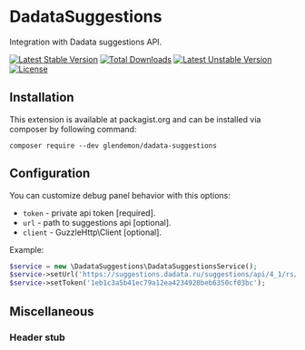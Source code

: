 DadataSuggestions
=================

Integration with Dadata suggestions API.

[![Latest Stable Version](https://poser.pugx.org/glendemon/dadata-suggestions/v/stable)](https://packagist.org/packages/glendemon/dadata-suggestions)
[![Total Downloads](https://poser.pugx.org/glendemon/dadata-suggestions/downloads)](https://packagist.org/packages/glendemon/dadata-suggestions)
[![Latest Unstable Version](https://poser.pugx.org/glendemon/dadata-suggestions/v/unstable)](https://packagist.org/packages/glendemon/dadata-suggestions)
[![License](https://poser.pugx.org/glendemon/dadata-suggestions/license)](https://packagist.org/packages/glendemon/dadata-suggestions)

Installation
-------------

This extension is available at packagist.org and can be installed via composer by following command:

`composer require --dev glendemon/dadata-suggestions`

Configuration
---------

You can customize debug panel behavior with this options:

- `token` - private api token [required].
- `url` - path to suggestions api [optional].
- `client` - GuzzleHttp\Client [optional].

Example:

```php
$service = new \DadataSuggestions\DadataSuggestionsService();
$service->setUrl('https://suggestions.dadata.ru/suggestions/api/4_1/rs/suggest/');
$service->setToken('1eb1c3a5b41ec79a12ea4234920beb6350cf03bc');
```

Miscellaneous
----------------

### Header stub
